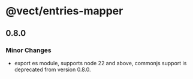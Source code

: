 # @vect/entries-mapper

## 0.8.0

### Minor Changes

- export es module, supports node 22 and above, commonjs support is deprecated from version 0.8.0.
